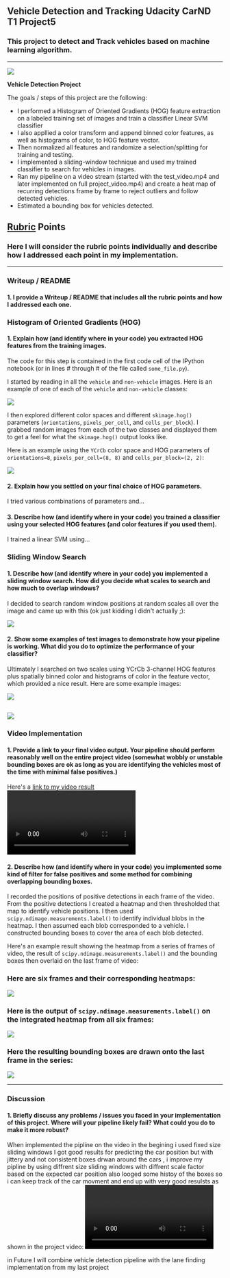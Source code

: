 ## Vehicle Detection and Tracking  Udacity CarND T1 Project5
### This project to detect and Track vehicles based on machine learning algorithm. 

---
![](https://github.com/emilkaram/Vehicle-Detection-and-Tracking-Udacity-CarND-T1-Project5/blob/master/images/13.png)

**Vehicle Detection Project**

The goals / steps of this project are the following:

* I performed a Histogram of Oriented Gradients (HOG) feature extraction on a labeled training set of images and train a classifier Linear SVM classifier
* I also appllied a color transform and append binned color features, as well as histograms of color, to HOG feature vector. 
* Then normalized all features and randomize a selection/splitting for training and testing.
* I implemented a sliding-window technique and used my trained classifier to search for vehicles in images.
* Ran my pipeline on a video stream (started with the test_video.mp4 and later implemented on full project_video.mp4) and create a heat map of recurring detections frame by frame to reject outliers and follow detected vehicles.
* Estimated a bounding box for vehicles detected.


## [Rubric](https://review.udacity.com/#!/rubrics/513/view) Points
### Here I will consider the rubric points individually and describe how I addressed each point in my implementation.  

---
### Writeup / README

#### 1. I provide a Writeup / README that includes all the rubric points and how I addressed each one.   


### Histogram of Oriented Gradients (HOG)

#### 1. Explain how (and identify where in your code) you extracted HOG features from the training images.

The code for this step is contained in the first code cell of the IPython notebook (or in lines # through # of the file called `some_file.py`).  

I started by reading in all the `vehicle` and `non-vehicle` images.  Here is an example of one of each of the `vehicle` and `non-vehicle` classes:

![](https://github.com/emilkaram/Vehicle-Detection-and-Tracking-Udacity-CarND-T1-Project5/blob/master/images/1.png)

I then explored different color spaces and different `skimage.hog()` parameters (`orientations`, `pixels_per_cell`, and `cells_per_block`).  I grabbed random images from each of the two classes and displayed them to get a feel for what the `skimage.hog()` output looks like.

Here is an example using the `YCrCb` color space and HOG parameters of `orientations=8`, `pixels_per_cell=(8, 8)` and `cells_per_block=(2, 2)`:


![](https://github.com/emilkaram/Vehicle-Detection-and-Tracking-Udacity-CarND-T1-Project5/blob/master/images/2.png)


#### 2. Explain how you settled on your final choice of HOG parameters.

I tried various combinations of parameters and...

#### 3. Describe how (and identify where in your code) you trained a classifier using your selected HOG features (and color features if you used them).

I trained a linear SVM using...

### Sliding Window Search

#### 1. Describe how (and identify where in your code) you implemented a sliding window search.  How did you decide what scales to search and how much to overlap windows?

I decided to search random window positions at random scales all over the image and came up with this (ok just kidding I didn't actually ;):

![](https://github.com/emilkaram/Vehicle-Detection-and-Tracking-Udacity-CarND-T1-Project5/blob/master/images/6.png)

#### 2. Show some examples of test images to demonstrate how your pipeline is working.  What did you do to optimize the performance of your classifier?

Ultimately I searched on two scales using YCrCb 3-channel HOG features plus spatially binned color and histograms of color in the feature vector, which provided a nice result.  Here are some example images:

![](https://github.com/emilkaram/Vehicle-Detection-and-Tracking-Udacity-CarND-T1-Project5/blob/master/images/4.png)

![](https://github.com/emilkaram/Vehicle-Detection-and-Tracking-Udacity-CarND-T1-Project5/blob/master/images/4.png)
---

### Video Implementation

#### 1. Provide a link to your final video output.  Your pipeline should perform reasonably well on the entire project video (somewhat wobbly or unstable bounding boxes are ok as long as you are identifying the vehicles most of the time with minimal false positives.)
Here's a [link to my video result](./project_video.mp4)
![](https://github.com/emilkaram/Vehicle-Detection-and-Tracking-Udacity-CarND-T1-Project5/blob/master/project_video_output.mp4)



#### 2. Describe how (and identify where in your code) you implemented some kind of filter for false positives and some method for combining overlapping bounding boxes.

I recorded the positions of positive detections in each frame of the video.  From the positive detections I created a heatmap and then thresholded that map to identify vehicle positions.  I then used `scipy.ndimage.measurements.label()` to identify individual blobs in the heatmap.  I then assumed each blob corresponded to a vehicle.  I constructed bounding boxes to cover the area of each blob detected.  

Here's an example result showing the heatmap from a series of frames of video, the result of `scipy.ndimage.measurements.label()` and the bounding boxes then overlaid on the last frame of video:

### Here are six frames and their corresponding heatmaps:

![](https://github.com/emilkaram/Vehicle-Detection-and-Tracking-Udacity-CarND-T1-Project5/blob/master/images/5.png)

### Here is the output of `scipy.ndimage.measurements.label()` on the integrated heatmap from all six frames:
![](https://github.com/emilkaram/Vehicle-Detection-and-Tracking-Udacity-CarND-T1-Project5/blob/master/images/7.png)

### Here the resulting bounding boxes are drawn onto the last frame in the series:
![](https://github.com/emilkaram/Vehicle-Detection-and-Tracking-Udacity-CarND-T1-Project5/blob/master/images/8.png)



---

### Discussion

#### 1. Briefly discuss any problems / issues you faced in your implementation of this project.  Where will your pipeline likely fail?  What could you do to make it more robust?


When implemented the pipline on the video in the begining i used fixed size sliding windows I got good results for predicting the car position but with jittery and not consistent boxes drwan around the cars , i improve my pipline by using diffrent size sliding windows with diffrent scale factor based on the expected car position also looged some histoy of the boxes so i can keep track of the car movment and end up with very good resulsts as shown in the project video:
![](https://github.com/emilkaram/Vehicle-Detection-and-Tracking-Udacity-CarND-T1-Project5/blob/master/project_video_output.mp4)

in Future I will combine  vehicle detection pipeline with the lane finding implementation from my last project

  


